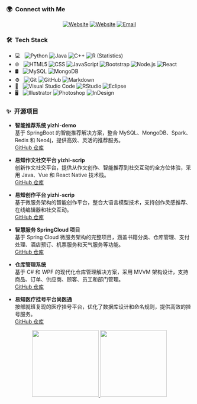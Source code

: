 <h3>🌍  &nbsp;Connect with Me </h3>

<p align="center">
<a href="https://gitee.com/newborne/"><img alt="Website" src="https://img.shields.io/badge/Gitee-gitee.com/newborne-blue?style=flat-square&logo=google-chrome"></a>
<a href="https://blog.csdn.net/qq_41783491/"><img alt="Website" src="https://img.shields.io/badge/CSDN-blog.csdn.net/qq_41783491-blue?style=flat-square&logo=google-chrome"></a>
<a href="newborne@foxmail.com"><img alt="Email" src="https://img.shields.io/badge/Email-newborne@foxmail.com-blue?style=flat-square&logo=gmail"></a>
</p>

<h3> 🛠 &nbsp;Tech Stack</h3>

- 💻 &nbsp;
  ![Python](https://img.shields.io/badge/-Python-333333?style=flat&logo=python)
  ![Java](https://img.shields.io/badge/-Java-333333?style=flat&logo=Java&logoColor=007396)
  ![C++](https://img.shields.io/badge/-C++-333333?style=flat&logo=C%2B%2B&logoColor=00599C)
  ![R (Statistics)](https://img.shields.io/badge/-R-333333?style=flat&logo=R&logoColor=276DC3)
- 🌐 &nbsp;
  ![HTML5](https://img.shields.io/badge/-HTML5-333333?style=flat&logo=HTML5)
  ![CSS](https://img.shields.io/badge/-CSS-333333?style=flat&logo=CSS3&logoColor=1572B6)
  ![JavaScript](https://img.shields.io/badge/-JavaScript-333333?style=flat&logo=javascript)
  ![Bootstrap](https://img.shields.io/badge/-Bootstrap-333333?style=flat&logo=bootstrap&logoColor=563D7C)
  ![Node.js](https://img.shields.io/badge/-Node.js-333333?style=flat&logo=node.js)
  ![React](https://img.shields.io/badge/-React-333333?style=flat&logo=react)
- 🛢 &nbsp;
  ![MySQL](https://img.shields.io/badge/-MySQL-333333?style=flat&logo=mysql)
  ![MongoDB](https://img.shields.io/badge/-MongoDB-333333?style=flat&logo=mongodb)
- ⚙️ &nbsp;
  ![Git](https://img.shields.io/badge/-Git-333333?style=flat&logo=git)
  ![GitHub](https://img.shields.io/badge/-GitHub-333333?style=flat&logo=github)
  ![Markdown](https://img.shields.io/badge/-Markdown-333333?style=flat&logo=markdown)
- 🔧 &nbsp;
  ![Visual Studio Code](https://img.shields.io/badge/-Visual%20Studio%20Code-333333?style=flat&logo=visual-studio-code&logoColor=007ACC)
  ![RStudio](https://img.shields.io/badge/-RStudio-333333?style=flat&logo=rstudio)
  ![Eclipse](https://img.shields.io/badge/-Eclipse-333333?style=flat&logo=eclipse-ide&logoColor=2C2255)
- 🖥 &nbsp;
  ![Illustrator](https://img.shields.io/badge/-Illustrator-333333?style=flat&logo=adobe-illustrator)
  ![Photoshop](https://img.shields.io/badge/-Photoshop-333333?style=flat&logo=adobe-photoshop)
  ![InDesign](https://img.shields.io/badge/-InDesign-333333?style=flat&logo=adobe-indesign)

<h3> ✨ &nbsp;开源项目</h3>

- **智能推荐系统 yizhi-demo**  
  基于 SpringBoot 的智能推荐解决方案，整合 MySQL、MongoDB、Spark、Redis 和 Neo4j，提供高效、灵活的推荐服务。  
  [GitHub 仓库](https://github.com/newborne/yizhi-demo)

- **易知作文社交平台 yizhi-scrip**  
  创新作文社交平台，提供从作文创作、智能推荐到社交互动的全方位体验，采用 Java、Vue 和 React Native 技术栈。  
  [GitHub 仓库](https://github.com/newborne/yizhi-scrip)

- **易知创作平台 yizhi-scrip**  
  基于微服务架构的智能创作平台，整合大语言模型技术，支持创作灵感推荐、在线编辑器和社交互动。  
  [GitHub 仓库](https://github.com/newborne/yizhi-scrip)

- **智慧服务 SpringCloud 项目**  
  基于 Spring Cloud 微服务架构的完整项目，涵盖书籍分类、仓库管理、支付处理、酒店预订、机票服务和天气服务等功能。  
  [GitHub 仓库](https://github.com/newborne/spring-cloud-wisdom-service)

- **仓库管理系统**  
  基于 C# 和 WPF 的现代化仓库管理解决方案，采用 MVVM 架构设计，支持商品、订单、供应商、顾客、员工和部门管理。  
  [GitHub 仓库](https://github.com/newborne/warehouse-management-system)

- **易知医疗挂号平台尚医通**  
  按部就班复现的医疗挂号平台，优化了数据库设计和命名规则，提供高效的挂号服务。  
  [GitHub 仓库](https://github.com/newborne/medical-registration-platform)

<p align="center">
<a href="https://github.com/newborne">
  <img height="180em" src="https://github-readme-stats.vercel.app/api?username=newborne&theme=buefy&show_icons=true"  alt=""/>
  <img height="180em" src="https://github-readme-stats.vercel.app/api/top-langs/?username=newborne&theme=buefy&layout=compact"  alt=""/>
</a>
</p>
